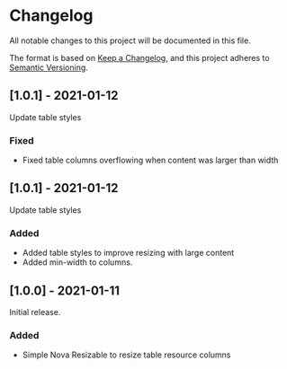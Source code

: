 # Changelog

All notable changes to this project will be documented in this file.

The format is based on [Keep a Changelog](https://keepachangelog.com/en/1.0.0/),
and this project adheres to [Semantic Versioning](https://semver.org/spec/v2.0.0.html).


## [1.0.1] - 2021-01-12

Update table styles

### Fixed

- Fixed table columns overflowing when content was larger than width

## [1.0.1] - 2021-01-12

Update table styles

### Added

- Added table styles to improve resizing with large content
- Added min-width to columns.

## [1.0.0] - 2021-01-11

Initial release.

### Added

- Simple Nova Resizable to resize table resource columns
